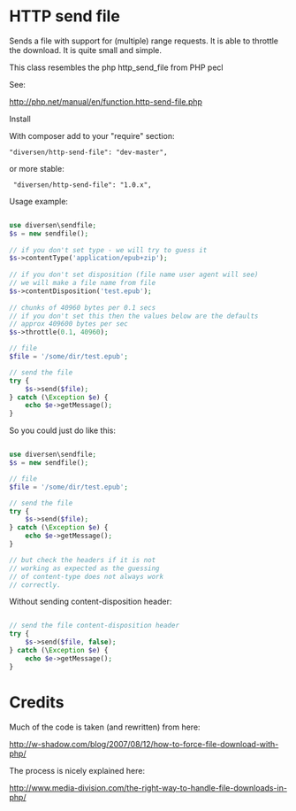 # HTTP send file

Sends a file with support for (multiple) range requests. 
It is able to throttle the download.
It is quite small and simple.

This class resembles the php http_send_file from PHP pecl

See: 

<http://php.net/manual/en/function.http-send-file.php> 

Install


With composer add to your "require" section: 

    "diversen/http-send-file": "dev-master",

or more stable: 

     "diversen/http-send-file": "1.0.x",

Usage example: 

~~~php

use diversen\sendfile;
$s = new sendfile();
        
// if you don't set type - we will try to guess it
$s->contentType('application/epub+zip');
        
// if you don't set disposition (file name user agent will see)
// we will make a file name from file
$s->contentDisposition('test.epub');
        
// chunks of 40960 bytes per 0.1 secs
// if you don't set this then the values below are the defaults
// approx 409600 bytes per sec
$s->throttle(0.1, 40960);

// file
$file = '/some/dir/test.epub';

// send the file
try {
    $s->send($file);
} catch (\Exception $e) {
    echo $e->getMessage();
}

~~~

So you could just do like this: 

~~~php

use diversen\sendfile;
$s = new sendfile();

// file
$file = '/some/dir/test.epub';

// send the file
try {
    $s->send($file);
} catch (\Exception $e) {
    echo $e->getMessage();
}

// but check the headers if it is not
// working as expected as the guessing
// of content-type does not always work
// correctly. 

~~~

Without sending content-disposition header: 

~~~php

// send the file content-disposition header
try {
    $s->send($file, false);
} catch (\Exception $e) {
    echo $e->getMessage();
}

~~~

# Credits 

Much of the code is taken (and rewritten) from here: 

<http://w-shadow.com/blog/2007/08/12/how-to-force-file-download-with-php/>

The process is nicely explained here: 

<http://www.media-division.com/the-right-way-to-handle-file-downloads-in-php/>


